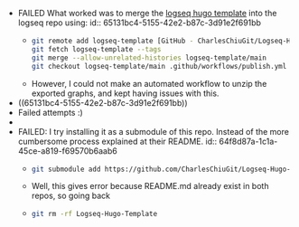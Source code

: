 - FAILED What worked was to merge the [logseq hugo template](https://github.com/CharlesChiuGit/Logseq-Hugo-Template) into the logseq repo using:
  id:: 65131bc4-5155-42e2-b87c-3d91e2f691bb
	- ``` bash
	  git remote add logseq-template [GitHub - CharlesChiuGit/Logseq-Hugo-Template: This is a HUGO website template for Logseq users who wants their published posts to look more like a personal website, using GitHub Pages to host the website and logseq-schrodinger to export your Logseq pages.](https://github.com/CharlesChiuGit/Logseq-Hugo-Template.git)
	  git fetch logseq-template --tags
	  git merge --allow-unrelated-histories logseq-template/main
	  git checkout logseq-template/main .github/workflows/publish.yml
	  ```
	- However, I could not make an automated workflow to unzip the exported graphs, and kept having issues with this.
- ((65131bc4-5155-42e2-b87c-3d91e2f691bb))
- Failed attempts :)
-
- FAILED: I try installing it as a submodule of this repo. Instead of the more cumbersome process explained at their README.
  id:: 64f8d87a-1c1a-45ce-a819-f69570b6aab6
	- ``` bash
	  git submodule add https://github.com/CharlesChiuGit/Logseq-Hugo-Template.git
	  ```
	- Well, this gives error because README.md already exist in both repos, so going back
	- ``` bash
	  git rm -rf Logseq-Hugo-Template
	  ```